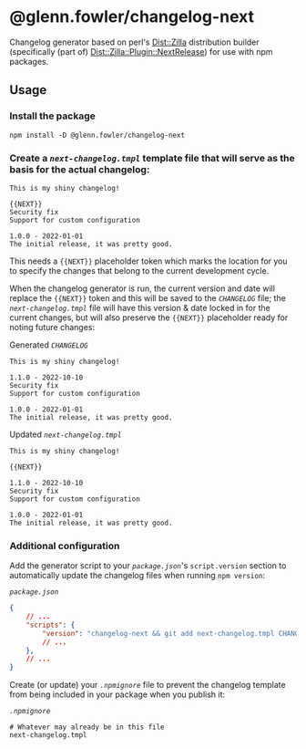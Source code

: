 # @glenn.fowler/changelog-next
Changelog generator based on perl's [Dist::Zilla](https://dzil.org) distribution builder (specifically (part of) [Dist::Zilla::Plugin::NextRelease](https://metacpan.org/pod/Dist::Zilla::Plugin::NextRelease)) for use with npm packages.

## Usage

### Install the package

```shell
npm install -D @glenn.fowler/changelog-next
```

### Create a _`next-changelog.tmpl`_ template file that will serve as the basis for the actual changelog:

```
This is my shiny changelog!

{{NEXT}}
Security fix
Support for custom configuration

1.0.0 - 2022-01-01
The initial release, it was pretty good.
```

This needs a `{{NEXT}}` placeholder token which marks the location for you to specify the changes that belong to the current development cycle.

When the changelog generator is run, the current version and date will replace the `{{NEXT}}` token and this will be saved to the _`CHANGELOG`_ file; the _`next-changelog.tmpl`_ file will have this version & date locked in for the current changes, but will also preserve the `{{NEXT}}` placeholder ready for noting future changes:

Generated _`CHANGELOG`_
```
This is my shiny changelog!

1.1.0 - 2022-10-10
Security fix
Support for custom configuration

1.0.0 - 2022-01-01
The initial release, it was pretty good.
```

Updated _`next-changelog.tmpl`_
```
This is my shiny changelog!

{{NEXT}}

1.1.0 - 2022-10-10
Security fix
Support for custom configuration

1.0.0 - 2022-01-01
The initial release, it was pretty good.
```

### Additional configuration

Add the generator script to your _`package.json`_'s `script.version` section to automatically update the changelog files when running `npm version`:

_`package.json`_
```json
{
	// ...
	"scripts": {
		"version": "changelog-next && git add next-changelog.tmpl CHANGELOG",
		// ...
	},
	// ...
}
```

Create (or update) your _`.npmignore`_ file to prevent the changelog template from being included in your package when you publish it:

_`.npmignore`_
```
# Whatever may already be in this file
next-changelog.tmpl
```
